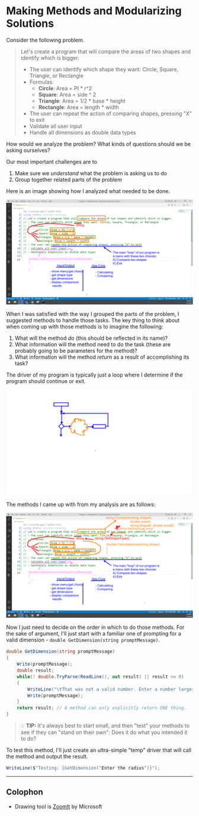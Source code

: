 # Making Methods and Modularizing Solutions

Consider the following problem.

> Let's create a program that will compare the areas of two shapes and identify which is bigger.
> 
> - The user can identify which shape they want: Circle, Square, Triangle, or Rectangle
> - Formulas:
>   - **Circle**: Area = PI * r^2
>   - **Square**: Area = side ^ 2
>   - **Triangle**: Area = 1/2 * base * height
>   - **Rectangle**: Area = length * width
> - The user can repeat the action of comparing shapes, pressing "X" to exit
> - Validate all user input
> - Handle all dimensions as double data types

How would we analyze the problem? What kinds of questions should we be asking ourselves?

Our most important challenges are to

1. Make sure we *understand* what the problem is asking us to do
2. Group together related parts of the problem

Here is an image showing how I analyzed what needed to be done.

![analysis](./Images/Analyze-Problem-Statement.png)

When I was satisfied with the way I grouped the parts of the problem, I suggested methods to handle those tasks. The key thing to think about when coming up with those methods is to imagine the following:

1. What will the method *do* (this should be reflected in its name)?
2. What information will the method need to do the task (these are probably going to be parameters for the method)?
3. What information will the method *return* as a result of accomplishing its task?

The driver of my program is typically just a loop where I determine if the program should continue or exit.

![driver](./Images/Driver.png)

The methods I came up with from my analysis are as follows:

![possible methods](./Images/Analyze-Proposed-Modularization.png)

Now I just need to decide on the order in which to do those methods. For the sake of argument, I'll just start with a familiar one of prompting for a valid dimension - `double GetDimension(string promptMessage)`.

```csharp
double GetDimension(string promptMessage)
{
    Write(promptMessage);
    double result;
    while(! double.TryParse(ReadLine(), out result) || result <= 0)
    {
        WriteLine("\tThat was not a valid number. Enter a number larger than zero");
        Write(promptMessage);
    }
    return result; // A method can only explicitly return ONE thing.
}
```

> :bulb: **TIP:** It's always best to start small, and then "test" your methods to see if they can "stand on their own": Does it do what you intended it to do?

To test this method, I'll just create an ultra-simple "temp" driver that will call the method and output the result.

```csharp
WriteLine($"Testing: {GetDimension("Enter the radius")}");
```

----

## Colophon

- Drawing tool is [ZoomIt](https://learn.microsoft.com/en-us/sysinternals/downloads/zoomit) by Microsoft

